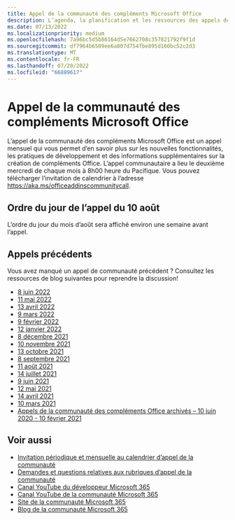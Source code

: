 ```yaml
---
title: Appel de la communauté des compléments Microsoft Office
description: L’agenda, la planification et les ressources des appels de la communauté des compléments Microsoft Office mensuels.
ms.date: 07/13/2022
ms.localizationpriority: medium
ms.openlocfilehash: 7a96bc5d5b86164d5e7662708c357821792f9f1d
ms.sourcegitcommit: df7964b6509ee6a807d754fbe895d160bc52c2d3
ms.translationtype: MT
ms.contentlocale: fr-FR
ms.lasthandoff: 07/20/2022
ms.locfileid: "66889617"
---
```

# <a name="microsoft-office-add-ins-community-call"></a>Appel de la communauté des compléments Microsoft Office

L’appel de la communauté des compléments Microsoft Office est un appel mensuel qui vous permet d’en savoir plus sur les nouvelles fonctionnalités, les pratiques de développement et des informations supplémentaires sur la création de compléments Office. L’appel communautaire a lieu le deuxième mercredi de chaque mois à 8h00 heure du Pacifique. Vous pouvez télécharger l’invitation de calendrier à l’adresse https://aka.ms/officeaddinscommunitycall.

## <a name="agenda-for-august-10th-call"></a>Ordre du jour de l’appel du 10 août

L’ordre du jour du mois d’août sera affiché environ une semaine avant l’appel.

## <a name="previous-calls"></a>Appels précédents

Vous avez manqué un appel de communauté précédent ? Consultez les ressources de blog suivantes pour reprendre la discussion!

- [8 juin 2022](https://pnp.github.io/blog/office-add-ins-community-call/2022-06-08/)
- [11 mai 2022](https://pnp.github.io/blog/office-add-ins-community-call/2022-05-11/)
- [13 avril 2022](https://pnp.github.io/blog/office-add-ins-community-call/2022-04-13/)
- [9 mars 2022](https://pnp.github.io/blog/office-add-ins-community-call/office-add-ins-community-call-march-9-2022/)
- [9 février 2022](https://pnp.github.io/blog/office-add-ins-community-call/office-add-ins-community-call-february-9-2022/)
- [12 janvier 2022](https://pnp.github.io/blog/office-add-ins-community-call/office-add-ins-community-call-january-12-2022/)
- [8 décembre 2021](https://pnp.github.io/blog/office-add-ins-community-call/office-add-ins-community-call-december-8-2021/)
- [10 novembre 2021](https://pnp.github.io/blog/office-add-ins-community-call/office-add-ins-community-call-november-10-2021/)
- [13 octobre 2021](https://pnp.github.io/blog/office-add-ins-community-call/office-add-ins-community-call-october-13-2021/)
- [8 septembre 2021](https://pnp.github.io/blog/office-add-ins-community-call/office-add-ins-community-call-september-8-2021/)
- [11 août 2021](https://pnp.github.io/blog/office-add-ins-community-call/office-add-ins-community-call-august-2021/)
- [14 juillet 2021](https://pnp.github.io/blog/office-add-ins-community-call/office-add-ins-community-call-july-2021/)
- [9 juin 2021](https://pnp.github.io/blog/office-add-ins-community-call/office-add-ins-community-call-june-2021/)
- [12 mai 2021](https://pnp.github.io/blog/office-add-ins-community-call/office-add-ins-community-call-may-2021/)
- [14 avril 2021](https://pnp.github.io/blog/office-add-ins-community-call/office-add-ins-community-call-april-14-2021/)
- [10 mars 2021](https://pnp.github.io/blog/office-add-ins-community-call/office-add-ins-community-call-march-10-2021/)
- [Appels de la communauté des compléments Office archivés – 10 juin 2020 - 10 février 2021](https://cdn.graph.office.net/prod/office/Office-Add-ins-Community-Call-Archive.pdf)

## <a name="see-also"></a>Voir aussi

- [Invitation périodique et mensuelle au calendrier d’appel de la communauté](https://aka.ms/officeaddinscommunitycall)
- [Demandes et questions relatives aux rubriques d’appel de la communauté](https://aka.ms/officeaddinsform)
- [Canal YouTube du développeur Microsoft 365](https://aka.ms/m365devyoutube)
- [Canal YouTube de la communauté Microsoft 365](https://aka.ms/m365pnp/videos)
- [Site de la communauté Microsoft 365](https://aka.ms/m365pnp/community)
- [Blog de la communauté Microsoft 365](https://aka.ms/m365pnp/community/blog)
